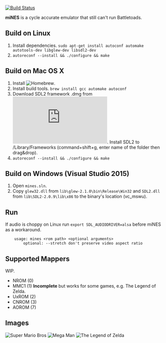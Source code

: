 [![Build Status](https://travis-ci.com/denormaI/miNES.svg?branch=master)](https://travis-ci.com/denormaI/miNES)

**miNES** is a cycle accurate emulator that still can't run Battletoads.

## Build on Linux
1. Install dependencies.
```sudo apt-get install autoconf automake autotools-dev libglew-dev libsdl2-dev```
2. ```autoreconf --install && ./configure && make```

## Build on Mac OS X
1. Install ![Homebrew](https://brew.sh/).
2. Install build tools.
```brew install gcc automake autoconf```
3. Download SDL2 framework .dmg from ![libsdl.org](https://www.libsdl.org/download-2.0.php).
Install SDL2 to /Library/Frameworks (command+shift+g, enter name of the folder then
drag&drop).
4. ```autoreconf --install && ./configure && make```

## Build on Windows (Visual Studio 2015)
1. Open `mines.sln`.
2. Copy `glew32.dll` from `lib\glew-2.1.0\bin\Release\Win32` and `SDL2.dll` from `lib\SDL2-2.0.9\lib\x86` to the binary's location (vc_mswu).

## Run
If audio is choppy on Linux run `export SDL_AUDIODRIVER=alsa` before miNES as a workaround.
```
	usage: mines <rom path> <optional arguments>
		optional: --stretch	don't preserve video aspect ratio
```

## Supported Mappers

WIP.

* NROM (0)
* MMC1 (1) **Incomplete** but works for some games, e.g. The Legend of Zelda.
* UxROM (2)
* CNROM (3)
* AOROM (7)

## Images
![Super Mario Bros](https://i.imgur.com/t1c1wHy.jpg)
![Mega Man](https://i.imgur.com/4VtUXjI.jpg)
![The Legend of Zelda](https://i.imgur.com/rTTSR5T.jpg)
